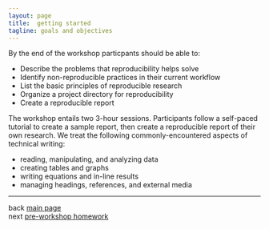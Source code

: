 ```yaml
---
layout: page
title:  getting started 
tagline: goals and objectives
---
```


By the end of the workshop particpants should be able to: 

- Describe the problems that reproducibility helps solve 
- Identify non-reproducible practices in their current workflow 
- List the basic principles of reproducible research 
- Organize a project directory for reproducibility 
- Create a reproducible report 

The workshop entails two 3-hour sessions. Participants follow a self-paced tutorial to create a sample report, then create a reproducible report of their own research. We treat the following commonly-encountered aspects of technical writing: 

- reading, manipulating, and analyzing data 
- creating tables and graphs 
- writing equations and in-line results 
- managing headings, references, and external media 


--- 
back [main page](../index.html)<br>
next [pre-workshop homework](01_intro_02_pre-hw.html) 
